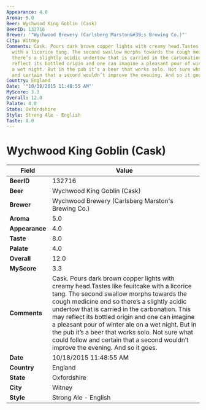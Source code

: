 ```yaml
---
Appearance: 4.0
Aroma: 5.0
Beer: Wychwood King Goblin (Cask)
BeerID: 132716
Brewer: '"Wychwood Brewery (Carlsberg Marston&#39;s Brewing Co.)"'
City: Witney
Comments: Cask. Pours dark brown copper lights with creamy head.Tastes like feuitcake
  with a licorice tang. The second swallow morphs towards the cough medicine end so
  there’s a slightly acidic undertow that is carried in the carbonation. This may
  reflect its bottled origin and one can imagine a pleasant pour of winter ale on
  a wet night. But in the pub it’s a beer that works solo. Not sure what could follow
  and certain that a second wouldn’t improve the evening. And so it goes.
Country: England
Date: '"10/18/2015 11:48:55 AM"'
MyScore: 3.3
Overall: 12.0
Palate: 4.0
State: Oxfordshire
Style: Strong Ale - English
Taste: 8.0
---
```


# Wychwood King Goblin (Cask)

| Field         | Value |
|---------------|-------|
| **BeerID** | 132716 |
| **Beer** | Wychwood King Goblin (Cask) |
| **Brewer** | Wychwood Brewery (Carlsberg Marston&#39;s Brewing Co.) |
| **Aroma** | 5.0 |
| **Appearance** | 4.0 |
| **Taste** | 8.0 |
| **Palate** | 4.0 |
| **Overall** | 12.0 |
| **MyScore** | 3.3 |
| **Comments** | Cask. Pours dark brown copper lights with creamy head.Tastes like feuitcake with a licorice tang. The second swallow morphs towards the cough medicine end so there’s a slightly acidic undertow that is carried in the carbonation. This may reflect its bottled origin and one can imagine a pleasant pour of winter ale on a wet night. But in the pub it’s a beer that works solo. Not sure what could follow and certain that a second wouldn’t improve the evening. And so it goes. |
| **Date** | 10/18/2015 11:48:55 AM |
| **Country** | England |
| **State** | Oxfordshire |
| **City** | Witney |
| **Style** | Strong Ale - English |
